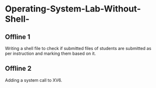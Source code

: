# Operating-System-Lab-Without-Shell-
## Offline 1
Writing a shell file to check if submitted files of students are submitted as per instruction and marking them based on it. 
## Offline 2 
Adding a system call to XV6. 
